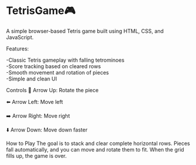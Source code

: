 # TetrisGame🎮

A simple browser-based Tetris game built using HTML, CSS, and JavaScript.


Features:

-Classic Tetris gameplay with falling tetrominoes  
-Score tracking based on cleared rows  
-Smooth movement and rotation of pieces  
-Simple and clean UI  


Controls
🔼 Arrow Up: Rotate the piece

⬅️ Arrow Left: Move left

➡️ Arrow Right: Move right

⬇️ Arrow Down: Move down faster

How to Play
The goal is to stack and clear complete horizontal rows. Pieces fall automatically, and you can move and rotate them to fit. When the grid fills up, the game is over.
